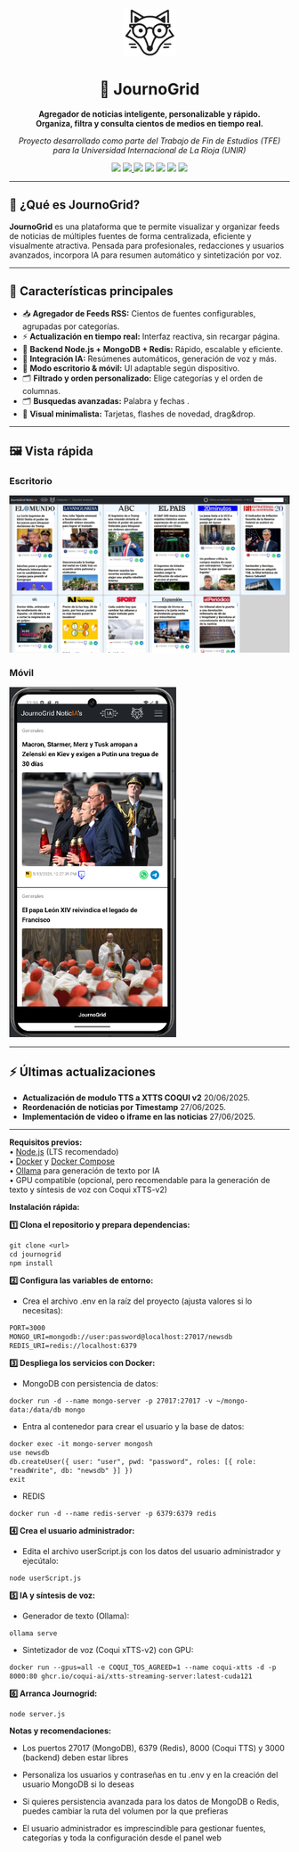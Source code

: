 
<p align="center">
  <img src="https://github.com/alberotay/journogrid/blob/main/public/logos/zorritoIA.svg" width="95" alt="JournoGrid logo">
</p>

<h1 align="center">📰 JournoGrid</h1>
<p align="center">
  <b>Agregador de noticias inteligente, personalizable y rápido.<br>Organiza, filtra y consulta cientos de medios en tiempo real.</b>
</p>
<p align="center">
  <i>Proyecto desarrollado como parte del Trabajo de Fin de Estudios (TFE) para la Universidad Internacional de La Rioja (UNIR)</i>
</p>
<p align="center">
  <a href="https://nodejs.org/"><img src="https://img.shields.io/badge/Node.js-22.x-brightgreen?logo=node.js"></a>
  <a href="https://www.npmjs.com/">
  <img src="https://img.shields.io/badge/npm-%23CB3837.svg?logo=npm&logoColor=white">
</a>
  <a href="https://www.mongodb.com/"><img src="https://img.shields.io/badge/MongoDB-%20v6.0-success?logo=mongodb"></a>
  <a href="https://redis.io/"><img src="https://img.shields.io/badge/Redis-7.x-critical?logo=redis"></a>
  <a href="https://expressjs.com/"><img src="https://img.shields.io/badge/Express.js-4.x-grey?logo=express"></a>
<a href="https://www.docker.com/"><img src="https://img.shields.io/badge/Docker-%230db7ed.svg?logo=docker&logoColor=white"></a>
<a href="https://ollama.com/"><img src="https://img.shields.io/badge/Ollama-LLM-5f5fff?logo=OpenAI"></a>
</p>

---

## 🌟 ¿Qué es JournoGrid?

**JournoGrid** es una plataforma que te permite visualizar y organizar feeds de noticias de múltiples fuentes de forma centralizada, eficiente y visualmente atractiva. Pensada para profesionales, redacciones y usuarios avanzados, incorpora IA para resumen automático y sintetización por voz.

---

## 🚀 Características principales

- 📥 **Agregador de Feeds RSS:** Cientos de fuentes configurables, agrupadas por categorías.
- ⚡ **Actualización en tiempo real:** Interfaz reactiva, sin recargar página.
- 💾 **Backend Node.js + MongoDB + Redis:** Rápido, escalable y eficiente.
- 🧠 **Integración IA:** Resúmenes automáticos, generación de voz y más.
- 📱 **Modo escritorio & móvil:** UI adaptable según dispositivo.
- 🗂️ **Filtrado y orden personalizado:** Elige categorías y el orden de columnas.
- 🗂️ **Busquedas avanzadas:** Palabra y  fechas .
- 🎨 **Visual minimalista:** Tarjetas, flashes de novedad, drag&drop.

---

## 🖼️ Vista rápida

### Escritorio
<img src="https://github.com/alberotay/journogrid/blob/main/public/logos/escritorio.jpg" width="700" alt="JournoGrid Desktop" />

### Móvil
<img src="https://github.com/alberotay/journogrid/blob/main/public/logos/mobile.png" width="300" alt="JournoGrid Mobile" />


---

## ⚡ Últimas actualizaciones

-  **Actualización de modulo  TTS a XTTS COQUI v2** 20/06/2025.
-  **Reordenación de noticias por Timestamp** 27/06/2025.
-  **Implementación de video o iframe en las noticias** 27/06/2025.

-----

**Requisitos previos:**  
• [Node.js](https://nodejs.org/) (LTS recomendado)  
• [Docker](https://www.docker.com/) y [Docker Compose](https://docs.docker.com/compose/)  
• [Ollama](https://ollama.com/) para generación de texto por IA  
• GPU compatible (opcional, pero recomendable para la generación de texto y síntesis de voz con Coqui xTTS-v2)

**Instalación rápida:**  

**1️⃣ Clona el repositorio y prepara dependencias:**  
```
git clone <url>
cd journogrid
npm install
```
**2️⃣ Configura las variables de entorno:**

- Crea el archivo .env en la raíz del proyecto (ajusta valores si lo necesitas):
```
PORT=3000
MONGO_URI=mongodb://user:password@localhost:27017/newsdb
REDIS_URI=redis://localhost:6379
```
**3️⃣ Despliega los servicios con Docker:**

- MongoDB con persistencia de datos:
```
docker run -d --name mongo-server -p 27017:27017 -v ~/mongo-data:/data/db mongo
```
- Entra al contenedor para crear el usuario y la base de datos:
```
docker exec -it mongo-server mongosh
use newsdb
db.createUser({ user: "user", pwd: "password", roles: [{ role: "readWrite", db: "newsdb" }] })
exit
```
- REDIS
```
docker run -d --name redis-server -p 6379:6379 redis
```

**4️⃣ Crea el usuario administrador:**

- Edita el archivo userScript.js con los datos del usuario administrador y ejecútalo:

```
node userScript.js
```

**5️⃣ IA y síntesis de voz:**

- Generador de texto (Ollama):
```
ollama serve
```
- Sintetizador de voz (Coqui xTTS-v2) con GPU:
```
docker run --gpus=all -e COQUI_TOS_AGREED=1 --name coqui-xtts -d -p 8000:80 ghcr.io/coqui-ai/xtts-streaming-server:latest-cuda121
```
**6️⃣ Arranca Journogrid:**
```
node server.js
```
**Notas y recomendaciones:**

- Los puertos 27017 (MongoDB), 6379 (Redis), 8000 (Coqui TTS) y 3000 (backend) deben estar libres

- Personaliza los usuarios y contraseñas en tu .env y en la creación del usuario MongoDB si lo deseas

- Si quieres persistencia avanzada para los datos de MongoDB o Redis, puedes cambiar la ruta del volumen por la que prefieras

- El usuario administrador es imprescindible para gestionar fuentes, categorías y toda la configuración desde el panel web

